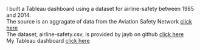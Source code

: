 I built a Tableau dashboard using a dataset for airline-safety between 1985 and 2014. \
The source is an aggragate of data from the Aviation Safety Network [click here](https://aviation-safety.net/) \
The dataset, airline-safety.csv, is provided by jayb on github [click here](https://github.com/fivethirtyeight/data/tree/master/airline-safety) \
My Tableau dashboard [click here](https://public.tableau.com/app/profile/peter.thibodeau/viz/AirlineSafety_17141586384090/Dashboard1)
